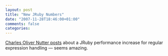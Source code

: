 ```yaml
---
layout: post
title: "New JRuby Numbers"
date: "2007-11-28T18:46:00+01:00"
comments: false
categories: 
---
```


<p><a href="http://headius.blogspot.com/2007/11/rexml-numbers-with-joni.html" title="Headius: REXML Numbers With Joni">Charles Oliver Nutter posts</a> about a JRuby performance increase for regular expression handling &#8212; seems amazing.</p>


